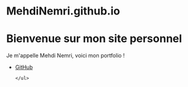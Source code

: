 # MehdiNemri.github.io
<!DOCTYPE html>
<html lang="fr">
<head>
    <meta charset="UTF-8">
    <meta name="viewport" content="width=device-width, initial-scale=1.0">
    <title>Mon Portfolio</title>
</head>
<body>
    <h1>Bienvenue sur mon site personnel</h1>
    <p>Je m'appelle Mehdi Nemri, voici mon portfolio !</p>
    <ul>
        <li><a href="https://github.com/MehdiNemri">GitHub</a></li>
        
    </ul>
</body>
</html>
